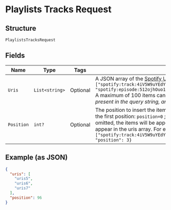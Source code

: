 
# Playlists Tracks Request

## Structure

`PlaylistsTracksRequest`

## Fields

| Name | Type | Tags | Description |
|  --- | --- | --- | --- |
| `Uris` | `List<string>` | Optional | A JSON array of the [Spotify URIs](/documentation/web-api/concepts/spotify-uris-ids) to add. For example: `{"uris": ["spotify:track:4iV5W9uYEdYUVa79Axb7Rh","spotify:track:1301WleyT98MSxVHPZCA6M", "spotify:episode:512ojhOuo1ktJprKbVcKyQ"]}`<br/>A maximum of 100 items can be added in one request. _**Note**: if the `uris` parameter is present in the query string, any URIs listed here in the body will be ignored._ |
| `Position` | `int?` | Optional | The position to insert the items, a zero-based index. For example, to insert the items in the first position: `position=0` ; to insert the items in the third position: `position=2`. If omitted, the items will be appended to the playlist. Items are added in the order they appear in the uris array. For example: `{"uris": ["spotify:track:4iV5W9uYEdYUVa79Axb7Rh","spotify:track:1301WleyT98MSxVHPZCA6M"], "position": 3}` |

## Example (as JSON)

```json
{
  "uris": [
    "uris5",
    "uris6",
    "uris7"
  ],
  "position": 96
}
```

